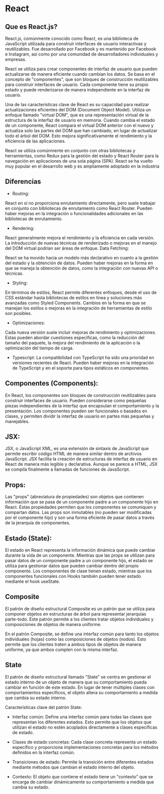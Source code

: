 # React

## Que es React.js?
React.js, comúnmente conocido como React, es una biblioteca de JavaScript utilizada para construir interfaces de usuario interactivas y reutilizables. Fue desarrollado por Facebook y es mantenido por Facebook e Instagram, así como por una comunidad de desarrolladores individuales y empresas.

React se utiliza para crear componentes de interfaz de usuario que pueden actualizarse de manera eficiente cuando cambian los datos. Se basa en el concepto de "componentes", que son bloques de construcción reutilizables para construir interfaces de usuario. Cada componente tiene su propio estado y puede renderizarse de manera independiente en la interfaz de usuario.

Una de las características clave de React es su capacidad para realizar actualizaciones eficientes del DOM (Document Object Model). Utiliza un enfoque llamado "virtual DOM", que es una representación virtual de la estructura de la interfaz de usuario en memoria. Cuando cambia el estado de un componente, React compara el virtual DOM anterior con el nuevo y actualiza solo las partes del DOM que han cambiado, en lugar de actualizar todo el árbol del DOM. Esto mejora significativamente el rendimiento y la eficiencia de las aplicaciones.

React se utiliza comúnmente en conjunto con otras bibliotecas y herramientas, como Redux para la gestión del estado y React Router para la navegación en aplicaciones de una sola página (SPA). React se ha vuelto muy popular en el desarrollo web y es ampliamente adoptado en la industria

## Diferencias

- Routing:

React en sí no proporciona enrutamiento directamente, pero suele trabajar en conjunto con bibliotecas de enrutamiento como React Router. Pueden haber mejoras en la integración o funcionalidades adicionales en las bibliotecas de enrutamiento.

- Rendering:

React generalmente mejora el rendimiento y la eficiencia en cada versión. La introducción de nuevas técnicas de renderizado o mejoras en el manejo del DOM virtual podrían ser áreas de enfoque.
Data Fetching:

React se ha movido hacia un modelo más declarativo en cuanto a la gestión del estado y la obtención de datos. Pueden haber mejoras en la forma en que se maneja la obtención de datos, como la integración con nuevas API o técnicas.

- Styling:

En términos de estilos, React permite diferentes enfoques, desde el uso de CSS estándar hasta bibliotecas de estilos en línea y soluciones más avanzadas como Styled Components. Cambios en la forma en que se manejan los estilos o mejoras en la integración de herramientas de estilo son posibles.

- Optimizaciones:

Cada nueva versión suele incluir mejoras de rendimiento y optimizaciones. Estas pueden abordar cuestiones específicas, como la reducción del tamaño del paquete, la mejora del rendimiento de la aplicación o la optimización del tiempo de carga.

- Typescript:
La compatibilidad con TypeScript ha sido una prioridad en versiones recientes de React. Pueden haber mejoras en la integración de TypeScript y en el soporte para tipos estáticos en componentes.

## Componentes (Components):

En React, los componentes son bloques de construcción reutilizables para construir interfaces de usuario. Pueden considerarse como pequeñas piezas independientes de la interfaz que encapsulan el comportamiento y la presentación. Los componentes pueden ser funcionales o basados en clases, y permiten dividir la interfaz de usuario en partes más pequeñas y manejables.

## JSX:

 JSX, o JavaScript XML, es una extensión de sintaxis de JavaScript que permite escribir código HTML de manera similar dentro de archivos JavaScript. JSX facilita la creación de estructuras de interfaz de usuario en React de manera más legible y declarativa. Aunque se parece a HTML, JSX se compila finalmente a llamadas de funciones de JavaScript.

## Props:

Las "props" (abreviatura de propiedades) son objetos que contienen información que se pasa de un componente padre a un componente hijo en React. Estas propiedades permiten que los componentes se comuniquen y compartan datos. Las props son inmutables (no pueden ser modificadas por el componente hijo) y son una forma eficiente de pasar datos a través de la jerarquía de componentes.

## Estado (State):

El estado en React representa la información dinámica que puede cambiar durante la vida de un componente. Mientras que las props se utilizan para pasar datos de un componente padre a un componente hijo, el estado se utiliza para gestionar datos que pueden cambiar dentro del propio componente. Los componentes de clase tienen estado, mientras que los componentes funcionales con Hooks también pueden tener estado mediante el hook useState.

## Composite

El patrón de diseño estructural Composite es un patrón que se utiliza para componer objetos en estructuras de árbol para representar jerarquías parte-todo. Este patrón permite a los clientes tratar objetos individuales y composiciones de objetos de manera uniforme.

En el patrón Composite, se define una interfaz común para tanto los objetos individuales (hojas) como las composiciones de objetos (nodos). Esto permite que los clientes traten a ambos tipos de objetos de manera uniforme, ya que ambos cumplen con la misma interfaz.

## State
El patrón de diseño estructural llamado "State" se centra en gestionar el estado interno de un objeto de manera que su comportamiento pueda cambiar en función de este estado. En lugar de tener múltiples clases con comportamientos específicos, el objeto altera su comportamiento a medida que cambia su estado interno.

Características clave del patrón State:

- Interfaz común: Define una interfaz común para todas las clases que representan los diferentes estados. Esto permite que los objetos que utilizan el estado no estén acoplados directamente a clases específicas de estado.

- Clases de estado concretas: Cada clase concreta representa un estado específico y proporciona implementaciones concretas para los métodos definidos en la interfaz común.

- Transiciones de estado: Permite la transición entre diferentes estados mediante métodos que cambian el estado interno del objeto.

- Contexto: El objeto que contiene el estado tiene un "contexto" que se encarga de cambiar dinámicamente su comportamiento a medida que cambia su estado.
